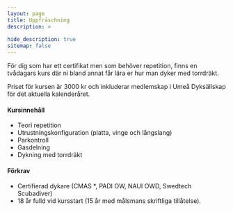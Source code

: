 ```yaml
---
layout: page
title: Uppfräschning
description: >
  
hide_description: true
sitemap: false
---
```


För dig som har ett certifikat men som behöver repetition, finns en tvådagars kurs där ni bland annat får lära er hur man dyker med torrdräkt.

Priset för kursen är 3000 kr och inkluderar medlemskap i Umeå Dyksällskap för det aktuella kalenderåret.

#### Kursinnehåll

* Teori repetition
* Utrustningskonfiguration (platta, vinge och långslang)
* Parkontroll
* Gasdelning
* Dykning med torrdräkt

#### Förkrav

* Certifierad dykare (CMAS *, PADI OW, NAUI OWD, Swedtech Scubadiver)
* 18 år fulld vid kursstart (15 år med målsmans skriftliga tillåtelse).



